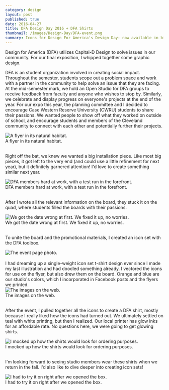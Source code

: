 ```yaml
---
category: design
layout: post
published: true
date: 2016-04-27
title: DFA Design Day 2016 + DFA Shirts
thumbnail: /images/Design-Day/DFA-event.png
summary: Icons for Design For America's Design Day: now available in big, small, and glow-in-the-dark.
---
```


Design for America (DFA) utilizes Capital-D Design to solve issues in our community. For our final exposition, I whipped together some graphic design.

DFA is an student organization involved in creating social impact. Throughout the semester, students scope out a problem space and work with a partner in the community to help solve an issue that they are facing. At the mid-semester mark, we hold an Open Studio for DFA groups to receive feedback from faculty and anyone who wishes to stop by. Similarly, we celebrate and display progress on everyone's projects at the end of the year. For our expo this year, the planning committee and I decided to encourage Case Western Reserve University (CWRU) students to share their passions. We wanted people to show off what they worked on outside of school, and encourage students and members of the Cleveland community to connect with each other and potentially further their projects.
<div class = "post-image">
<image alt ="A flyer in its natural habitat." src= "/images/Design-Day/design-day-flyer.jpg"/> <br/>
A flyer in its natural habitat. </a>
</div>
<br/>

Right off the bat, we knew we wanted a big installation piece. Like most big pieces, it got left to the very end (and could use a little refinement for next year), but it definitely garnered attention! 
I'd  love to create something similar next year. 
<div class = "post-image">
<image alt ="DFA members hard at work, with a test run in the forefront." src= "/images/Design-Day/board-2.jpg"/> <br/>
DFA members hard at work, with a test run in the forefront. 
</div>
<br/>

After I wrote all the relevant information on the board, they stuck it on the quad, where students filled the boards with their passions.
<div class = "post-image">
<image alt ="We got the date wrong at first. We fixed it up, no worries." src= "/images/Design-Day/board-1.jpg"/> <br/>
We got the date wrong at first. We fixed it up, no worries.
</div>
<br/>


To unite the board and the promotional materials, I created an icon set with the DFA toolbox.

<div class = "post-image">
<image alt ="The event page photo." src= "/images/Design-Day/DFA-event.png"/> <br/>
</div>
<br/>
I had dreaming up a single-weight icon set t-shirt design ever since I made my last illustration and had doodled something already. I vectored the icons for use on the flyer, but also drew them on the board. Orange and blue are our studio's colors, which I incorporated in Facebook posts and the flyers we printed.
<div class = "post-image">
<image alt ="The images on the web." src= "/images/Design-Day/design-day-flyer-digital.png"/> <br/>
The images on the web. 
</div>
<br/>

After the event, I pulled together all the icons to create a DFA shirt, mostly because I really liked how the icons had turned out. We ultimately settled on teal with white printing, but then I realized. Our local printer has glow inks for an affordable rate. No questions here, we were going to get glowing shirts. 
<div class = "post-image">
<image alt ="I mocked up how the shirts would look for ordering purposes." src= "/images/Design-Day/sample.png"/> <br/>
I mocked up how the shirts would look for ordering purposes.
</div>
<br/>

I'm looking forward to seeing studio members wear these shirts when we return in the fall. I'd also like to dive deeper into creating icon sets!
<div class = "post-image">
<image alt ="I had to try it on right after we opened the box." src= "/images/Design-Day/shirt.jpg"/> <br/>
I had to try it on right after we opened the box.
</div>
<br/>



